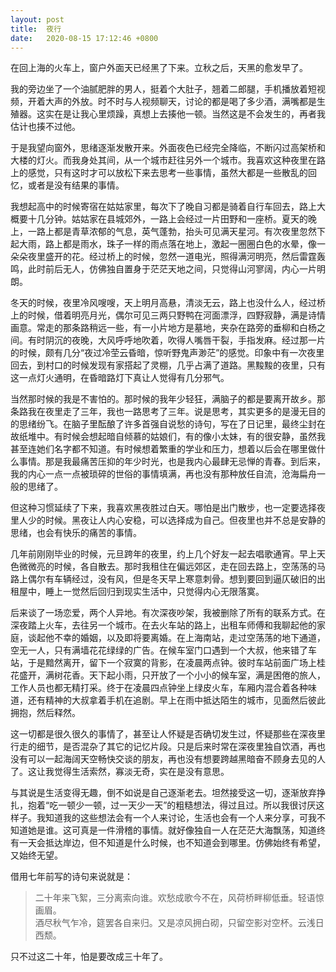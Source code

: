 ```yaml
---
layout: post
title:  夜行
date:   2020-08-15 17:12:46 +0800
---
```


在回上海的火车上，窗户外面天已经黑了下来。立秋之后，天黑的愈发早了。

我的旁边坐了一个油腻肥胖的男人，挺着个大肚子，翘着二郎腿，手机播放着短视频，开着大声的外放。时不时与人视频聊天，讨论的都是喝了多少酒，满嘴都是生殖器。这实在是让我心里烦躁，真想上去揍他一顿。当然这是不会发生的，再者我估计也揍不过他。

于是我望向窗外，思绪逐渐发散开来。外面夜色已经完全降临，不断闪过高架桥和大楼的灯火。而我身处其间，从一个城市赶往另外一个城市。我喜欢这种夜里在路上的感觉，只有这时才可以放松下来去思考一些事情，虽然大都是一些散乱的回忆，或者是没有结果的事情。

我想起高中的时候寄宿在姑姑家里，每次下了晚自习都是骑着自行车回去，路上大概要十几分钟。姑姑家在县城郊外，一路上会经过一片田野和一座桥。夏天的晚上，一路上都是青草浓郁的气息，英气蓬勃，抬头可见满天星河。有次夜里忽然下起大雨，路上都是雨水，珠子一样的雨点落在地上，激起一圈圈白色的水晕，像一朵朵夜里盛开的花。经过桥上的时候，忽然一道电光，照得满河明亮，然后雷霆轰鸣，此时前后无人，仿佛独自置身于茫茫天地之间，只觉得山河寥阔，内心一片明朗。

冬天的时候，夜里冷风嗖嗖，天上明月高悬，清淡无云，路上也没什么人，经过桥上的时候，借着明亮月光，偶尔可见三两只野鸭在河面漂浮，四野寂静，满是诗情画意。常走的那条路稍远一些，有一小片地方是墓地，夹杂在路旁的垂柳和白杨之间。有时阴沉的夜晚，大风呼呼地吹着，吹得人嘴唇干裂，手指发麻。经过那一片的时候，颇有几分“夜过冷茔云昏暗，惊听野鬼声渺茫”的感觉。印象中有一次夜里回去，到村口的时候发现有家搭起了灵棚，几乎占满了道路。黑黢黢的夜里，只有这一点灯火通明，在昏暗路灯下真让人觉得有几分邪气。

当然那时候的我是不害怕的。那时候的我年少轻狂，满脑子的都是要离开故乡。那条路我在夜里走了三年，我也一路思考了三年。说是思考，其实更多的是漫无目的的思绪纷飞。在脑子里酝酿了许多首强自说愁的诗句，写在了日记里，最终尘封在故纸堆中。有时候会想起暗自倾慕的姑娘们，有的像小太妹，有的很安静，虽然我甚至连她们名字都不知道。有时候想着繁重的学业和压力，想着以后会在哪里做什么事情。那是我最痛苦压抑的年少时光，也是我内心最肆无忌惮的青春。到后来，我的内心一点一点被琐碎的世俗的事情填满，再也没有那种放任自流，沧海扁舟一般的思绪了。

但这种习惯延续了下来，我喜欢黑夜胜过白天。哪怕是出门散步，也一定要选择夜里人少的时候。黑夜让人内心安稳，可以选择成为自己。但夜里也并不总是安静的思绪，也会有快乐的痛苦的事情。

几年前刚刚毕业的时候，元旦跨年的夜里，约上几个好友一起去唱歌通宵。早上天色微微亮的时候，各自散去。那时我租住在偏远郊区，走在回去路上，空荡荡的马路上偶尔有车辆经过，没有风，但是冬天早上寒意刺骨。想到要回到逼仄破旧的出租屋中，睡上一觉然后回归到现实生活中，只觉得内心无限落寞。

后来谈了一场恋爱，两个人异地。有次深夜吵架，我被删除了所有的联系方式。在深夜踏上火车，去往另一个城市。在去火车站的路上，出租车师傅和我聊起他的家庭，谈起他不幸的婚姻，以及即将要离婚。在上海南站，走过空荡荡的地下通道，空无一人，只有满墙花花绿绿的广告。在候车室门口遇到一个大叔，他来错了车站，于是黯然离开，留下一个寂寞的背影，在凌晨两点钟。彼时车站前面广场上桂花盛开，满树花香。天下起小雨，只开放了一个小小的候车室，满是困倦的旅人，工作人员也都无精打采。终于在凌晨四点钟坐上绿皮火车，车厢内混合着各种味道，还有精神的大叔拿着手机在追剧。早上在雨中抵达陌生的城市，见面然后彼此拥抱，然后释然。

这一切都是很久很久的事情了，甚至让人怀疑是否确切发生过，怀疑那些在深夜里行走的细节，是否混杂了其它的记忆片段。只是后来时常在深夜里独自饮酒，再也没有可以一起海阔天空畅快交谈的朋友，再也没有想要跨越黑暗奋不顾身去见的人了。这让我觉得生活索然，寡淡无奇，实在是没有意思。

与其说是生活变得无趣，倒不如说是自己逐渐老去。坦然接受这一切，逐渐放弃挣扎，抱着“吃一顿少一顿，过一天少一天”的粗糙想法，得过且过。所以我很讨厌这样子。我知道我的这些想法会有一个人来讨论，生活也会有一个人来分享，可我不知道她是谁。这可真是一件滑稽的事情。就好像独自一人在茫茫大海飘荡，知道终有一天会抵达岸边，但不知道是什么时候，也不知道会到哪里。仿佛始终有希望，又始终无望。

借用七年前写的诗句来说就是：

> 二十年来飞絮，三分离索向谁。欢愁成歌今不在，风荷桥畔柳低垂。轻语惊画眉。<br>
> 酒尽秋气乍冷，筵罢各自来归。又是凉风拥白砌，只留空影对空杯。云浅日西颓。

只不过这二十年，怕是要改成三十年了。
